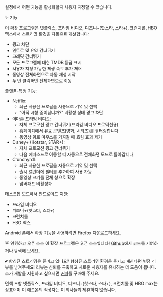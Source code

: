 설정에서 어떤 기능을 활성화할지 사용자 지정할 수 있습니다.

✨ 기능

이 확장 프로그램은 넷플릭스, 프라임 비디오, 디즈니+(핫스타, 스타+), 크런치롤, HBO 맥스에서 스트리밍 환경을 자동으로 개선합니다:
<ul>
<li>광고 차단</li>
<li>인트로 및 요약 건너뛰기</li>
<li>크레딧 건너뛰기</li>
<li>모든 프로그램에 대한 TMDB 등급 표시</li>
<li>사용자 지정 가능한 재생 속도 추가 제어</li>
<li>동영상 전체화면으로 자동 재생 시작</li>
<li>두 번 클릭하면 전체화면으로 이동</li>
</ul>

플랫폼-특정 기능:
<ul>
<li>Netflix:
  <ul>
    <li>최근 사용한 프로필을 자동으로 기억 및 선택</li>
    <li>"아직 시청 중이십니까?" 비활성 상태 경고 차단</li>
  </ul>
</li>

<li>아마존 프라임 비디오:
  <ul>
    <li>자체 프로모션 광고 건너뛰기(프라임 비디오 프로덕션용)</li>
    <li>홈페이지에서 유료 콘텐츠(영화, 시리즈)를 필터링합니다</li>
    <li>동영상 위로 마우스를 가져갈 때 흐림 효과 제거</li>
  </ul>
</li>

<li>Disney+ (Hotstar, STAR+):
  <ul>
    <li>자체 프로모션 광고 건너뛰기</li>
    <li>다음 에피소드로 이동할 때 자동으로 전체화면 모드로 돌아갑니다</li>
  </ul>
</li>

<li>Crunchyroll:
  <ul>
    <li>최근 사용한 프로필을 자동으로 기억 및 선택</li>
    <li>출시 캘린더에 필터를 추가하여 사용 가능</li>
    <li>동영상 크기를 전체 창으로 확장</li>
    <li>넘버패드 비활성화</li>
  </ul>
</li>
</ul>

데스크톱 모드에서 안드로이드 지원:
<ul>
<li>프라임 비디오</li>
<li>디즈니+(핫스타, 스타+)</li>
<li>크런치롤</li>
<li>HBO 맥스</li>
</ul>
Android 폰에서 확장 기능을 사용하려면 Firefox 다운로드하세요.

☔ 안전하고 오픈 소스
이 확장 프로그램은 오픈 소스입니다! <a href="https://github.com/Dreamlinerm/Netflix-Prime-Auto-Skip" target="_blank">Github</a>에서 코드를 기여하거나 탐색해 보세요.

💕 향상된 스트리밍을 즐기고 있나요? 
향상된 스트리밍 환경을 즐기고 계신다면 별점 리뷰를 남겨주세요! 리뷰는 신뢰를 구축하고 새로운 사용자를 유치하는 데 도움이 됩니다.
추가 개발을 지원하고 싶으시면 <a href='https://github.com/sponsors/Dreamlinerm' target='_blank'>커피</a>를 구매해 주세요.

면책 조항
넷플릭스, 프라임 비디오, 디즈니+(핫스타, 스타+), 크런치롤 및 HBO max는 상표이며 이 애드온의 작성자는 이 회사들과 제휴하지 않습니다.